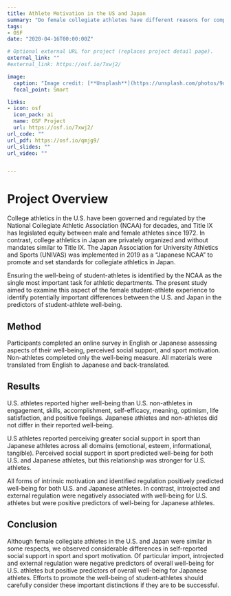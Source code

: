 ```yaml
---
title: Athlete Motivation in the US and Japan
summary: "Do female collegiate athletes have different reasons for competing in these countries?"
tags:
- OSF
date: "2020-04-16T00:00:00Z"

# Optional external URL for project (replaces project detail page).
external_link: ""
#external_link: https://osf.io/7xwj2/

image:
  caption: "Image credit: [**Unsplash**](https://unsplash.com/photos/9qP-hp9GvUk)"
  focal_point: Smart

links:
- icon: osf
  icon_pack: ai
  name: OSF Project
  url: https://osf.io/7xwj2/
url_code: ""
url_pdf: https://osf.io/qmjg9/
url_slides: ""
url_video: ""


---
```

<h1>Project Overview</h1>
College athletics in the U.S. have been governed and regulated by the National Collegiate Athletic Association (NCAA) for decades, and Title IX has legislated equity between male and female athletes since 1972. In contrast, college athletics in Japan are privately organized and without mandates similar to Title IX. The Japan Association for University Athletics and Sports (UNIVAS) was implemented in 2019 as a “Japanese NCAA” to promote and set standards for collegiate athletics in Japan. 

Ensuring the well-being of student-athletes is identified by the NCAA as the single most important task for athletic departments. The present study aimed to examine this aspect of the female student-athlete experience to identify potentially important differences between the U.S. and Japan in the predictors of student-athlete well-being.

<h2>Method</h2>
Participants completed an online survey in English or Japanese assessing aspects of their well-being, perceived social support, and sport motivation. Non-athletes completed only the well-being measure. All materials were translated from English to Japanese and back-translated.

<h2>Results</h2>
U.S. athletes reported higher well-being than U.S. non-athletes in engagement, skills, accomplishment, self-efficacy, meaning, optimism, life satisfaction, and positive feelings. Japanese athletes and non-athletes did not differ in their reported well-being.

U.S athletes reported perceiving greater social support in sport than Japanese athletes across all domains (emotional, esteem, informational, tangible). Perceived social support in sport predicted well-being for both U.S. and Japanese athletes, but this relationship was stronger for U.S. athletes. 

All forms of intrinsic motivation and identified regulation positively predicted well-being for both U.S. and Japanese athletes. In contrast, introjected and external regulation were negatively associated with well-being for U.S. athletes but were positive predictors of well-being for Japanese athletes.

<h2>Conclusion</h2>
Although female collegiate athletes in the U.S. and Japan were similar in some respects, we observed considerable differences in self-reported social support in sport and sport motivation. Of particular import, introjected and external regulation were negative predictors of overall well-being for U.S. athletes but positive predictors of overall well-being for Japanese athletes. Efforts to promote the well-being of student-athletes should carefully consider these important distinctions if they are to be successful.
